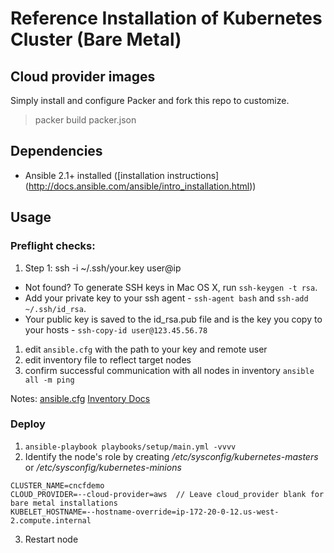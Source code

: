 # Reference Installation of Kubernetes Cluster (Bare Metal)

## Cloud provider images

Simply install and configure Packer and fork this repo to customize. 

> packer build packer.json

## Dependencies

- Ansible 2.1+ installed ([installation instructions] (http://docs.ansible.com/ansible/intro_installation.html))

## Usage

### Preflight checks:

1. Step 1: ssh -i ~/.ssh/your.key user@ip
  - Not found? To generate SSH keys in Mac OS X, run `ssh-keygen -t rsa`.
  - Add your private key to your ssh agent - `ssh-agent bash` and `ssh-add ~/.ssh/id_rsa`. 
  - Your public key is saved to the id_rsa.pub file and is the key you copy to your hosts - `ssh-copy-id user@123.45.56.78`
1. edit `ansible.cfg` with the path to your key and remote user 
2. edit inventory file to reflect target nodes
1. confirm successful communication with all nodes in inventory `ansible all -m ping`

Notes: 
[ansible.cfg](https://raw.githubusercontent.com/ansible/ansible/devel/examples/ansible.cfg)
[Inventory Docs](http://docs.ansible.com/ansible/intro_inventory.html)

### Deploy

1. `ansible-playbook playbooks/setup/main.yml -vvvv`
2. Identify the node's role by creating _/etc/sysconfig/kubernetes-masters_ or */etc/sysconfig/kubernetes-minions*
  
  ```
  CLUSTER_NAME=cncfdemo
  CLOUD_PROVIDER=--cloud-provider=aws  // Leave cloud_provider blank for bare metal installations
  KUBELET_HOSTNAME=--hostname-override=ip-172-20-0-12.us-west-2.compute.internal
  ```
3. Restart node
